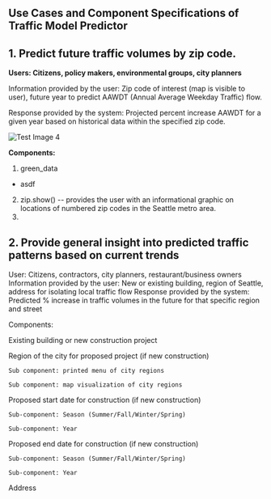 ## Use Cases and Component Specifications of Traffic Model Predictor ##


## 1. Predict future traffic volumes by zip code. ##

**Users: Citizens, policy makers, environmental groups, city planners** 

Information provided by the user: Zip code of interest (map is visible to user), future year to predict AAWDT (Annual Average Weekday Traffic) flow. 

Response provided by the system: Projected percent increase AAWDT for a given year based on historical data within the specified zip code.
 
![Test Image 4](https://github.com/Greening-Seattle/Prediction/zip_show)

**Components:**
1. green_data
- asdf
2. zip.show() -- provides the user with an informational graphic on locations of numbered zip codes in the Seattle metro area.
5. 
 
## 2. Provide general insight into predicted traffic patterns based on current trends ##

User: Citizens, contractors, city planners, restaurant/business owners
Information provided by the user: New or existing building, region of Seattle, address for isolating local traffic flow
Response provided by the system: Predicted % increase in traffic volumes in the future for that specific region and street
 
Components:

Existing building or new construction project

Region of the city for proposed project (if new construction)

	Sub component: printed menu of city regions

	Sub component: map visualization of city regions

Proposed start date for construction (if new construction)

	Sub-component: Season (Summer/Fall/Winter/Spring)

	Sub-component: Year

Proposed end date for construction (if new construction)

	Sub-component: Season (Summer/Fall/Winter/Spring)

	Sub-component: Year

Address

